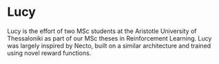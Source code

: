 # Lucy

Lucy is the effort of two MSc students at the Aristotle University of Thessaloniki as part of our MSc theses
in Reinforcement Learning. Lucy was largely inspired by Necto, built on a similar architecture and trained using
novel reward functions.
